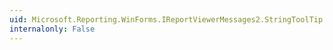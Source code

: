 ```yaml
---
uid: Microsoft.Reporting.WinForms.IReportViewerMessages2.StringToolTip
internalonly: False
---
```

